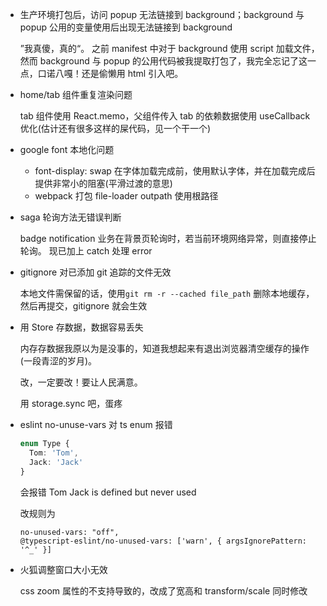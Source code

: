- 生产环境打包后，访问 popup 无法链接到 background；background 与 popup 公用的变量使用后出现无法链接到 background

  ”我真傻，真的“。
  之前 manifest 中对于 background 使用 script 加载文件，然而 background 与 popup 的公用代码被我提取打包了，我完全忘记了这一点，口诺八嘎！还是偷懒用 html 引入吧。

- home/tab 组件重复渲染问题

  tab 组件使用 React.memo，父组件传入 tab 的依赖数据使用 useCallback 优化(估计还有很多这样的屎代码，见一个干一个)

- google font 本地化问题

  - font-display: swap 在字体加载完成前，使用默认字体，并在加载完成后提供非常小的阻塞(平滑过渡的意思)
  - webpack 打包 file-loader outpath 使用根路径

- saga 轮询方法无错误判断

  badge notification 业务在背景页轮询时，若当前环境网络异常，则直接停止轮询。
  现已加上 catch 处理 error

- gitignore 对已添加 git 追踪的文件无效

  本地文件需保留的话，使用`git rm -r --cached file_path` 删除本地缓存，然后再提交，gitignore 就会生效

- 用 Store 存数据，数据容易丢失

  内存存数据我原以为是没事的，知道我想起来有退出浏览器清空缓存的操作(一段青涩的岁月)。

  改，一定要改！要让人民满意。

  用 storage.sync 吧，蛋疼

- eslint no-unuse-vars 对 ts enum 报错

  ```ts
  enum Type {
  	Tom: 'Tom',
  	Jack: 'Jack'
  }
  ```

  会报错 Tom Jack is defined but never used

  改规则为

  ```
  no-unused-vars: "off",
  @typescript-eslint/no-unused-vars: ['warn', { argsIgnorePattern: '^_' }]
  ```

- 火狐调整窗口大小无效

  css zoom 属性的不支持导致的，改成了宽高和 transform/scale 同时修改
